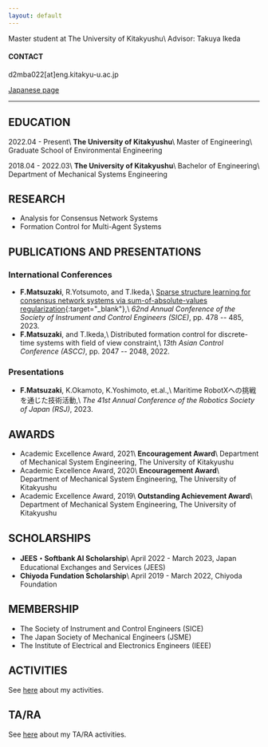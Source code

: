 ```yaml
---
layout: default
---
```

Master student at The University of Kitakyushu\\
Advisor: Takuya Ikeda

#### CONTACT
d2mba022[at]eng.kitakyu-u.ac.jp

[Japanese page](./index_JP)

---

## EDUCATION
2022.04 - Present\\
__The University of Kitakyushu__\\
Master of Engineering\\
Graduate School of Environmental Engineering

2018.04 - 2022.03\\
__The University of Kitakyushu__\\
Bachelor of Engineering\\
Department of Mechanical Systems Engineering

## RESEARCH
* Analysis for Consensus Network Systems
* Formation Control for Multi-Agent Systems

## PUBLICATIONS AND PRESENTATIONS
### International Conferences
* __F.Matsuzaki__, R.Yotsumoto, and T.Ikeda,\\
  [Sparse structure learning for consensus network systems via sum-of-absolute-values regularization](https://ieeexplore.ieee.org/document/10354244){:target="_blank"},\\
  _62nd Annual Conference of the Society of Instrument and Control Engineers (SICE)_, pp. 478 -- 485, 2023.
* __F.Matsuzaki__, and T.Ikeda,\\
  Distributed formation control for discrete-time systems with field of view constraint,\\
  _13th Asian Control Conference (ASCC)_, pp. 2047 -- 2048, 2022.

### Presentations
* __F.Matsuzaki__, K.Okamoto, K.Yoshimoto, et.al.,\\
  Maritime RobotXへの挑戦を通じた技術活動,\\
  _The 41st Annual Conference of the Robotics Society of Japan (RSJ)_, 2023.

## AWARDS
* Academic Excellence Award, 2021\\
  __Encouragement Award__\\
  Department of Mechanical System Engineering, The University of Kitakyushu
* Academic Excellence Award, 2020\\
  __Encouragement Award__\\
  Department of Mechanical System Engineering, The University of Kitakyushu
* Academic Excellence Award, 2019\\
  __Outstanding Achievement Award__\\
  Department of Mechanical System Engineering, The University of Kitakyushu

## SCHOLARSHIPS
* __JEES・Softbank AI Scholarship__\\
    April 2022 - March 2023, Japan Educational Exchanges and Services (JEES)
* __Chiyoda Fundation Scholarship__\\
  April 2019 - March 2022, Chiyoda Foundation

## MEMBERSHIP
* The Society of Instrument and Control Engineers (SICE)
* The Japan Society of Mechanical Engineers (JSME)
* The Institute of Electrical and Electronics Engineers (IEEE)

## ACTIVITIES
See [here](./activities) about my activities.

## TA/RA
See [here](./assistant) about my TA/RA activities.